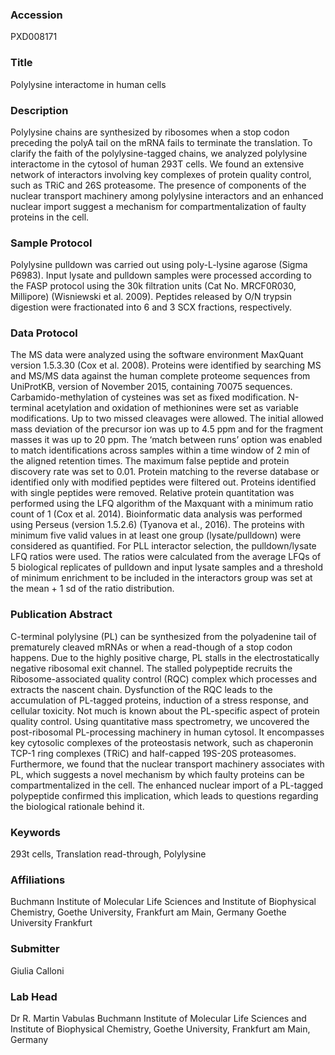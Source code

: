### Accession
PXD008171

### Title
Polylysine interactome in human cells

### Description
Polylysine chains are synthesized by ribosomes when a stop codon preceding the polyA tail on the mRNA fails to terminate the translation. To clarify the faith of the polylysine-tagged chains, we analyzed polylysine interactome in the cytosol of human 293T cells. We found an extensive network of interactors involving key complexes of protein quality control, such as TRiC and 26S proteasome. The presence of components of the nuclear transport machinery among polylysine interactors and an enhanced nuclear import suggest a mechanism for compartmentalization of faulty proteins in the cell.

### Sample Protocol
Polylysine pulldown was carried out using poly-L-lysine agarose (Sigma P6983). Input lysate and pulldown samples were processed according to the FASP protocol using the 30k filtration units (Cat No. MRCF0R030, Millipore) (Wisniewski et al. 2009). Peptides released by O/N trypsin digestion were fractionated into 6 and 3 SCX fractions, respectively.

### Data Protocol
The MS data were analyzed using the software environment MaxQuant version 1.5.3.30 (Cox et al. 2008). Proteins were identified by searching MS and MS/MS data against the human complete proteome sequences from UniProtKB, version of November 2015, containing 70075 sequences. Carbamido-methylation of cysteines was set as fixed modification. N-terminal acetylation and oxidation of methionines were set as variable modifications. Up to two missed cleavages were allowed. The initial allowed mass deviation of the precursor ion was up to 4.5 ppm and for the fragment masses it was up to 20 ppm. The ‘match between runs’ option was enabled to match identifications across samples within a time window of 2 min of the aligned retention times. The maximum false peptide and protein discovery rate was set to 0.01. Protein matching to the reverse database or identified only with modified peptides were filtered out. Proteins identified with single peptides were removed. Relative protein quantitation was performed using the LFQ algorithm of the Maxquant with a minimum ratio count of 1 (Cox et al. 2014). Bioinformatic data analysis was performed using Perseus (version 1.5.2.6) (Tyanova et al., 2016). The proteins with minimum five valid values in at least one group (lysate/pulldown) were considered as quantified. For PLL interactor selection, the pulldown/lysate LFQ ratios were used. The ratios were calculated from the average LFQs of 5 biological replicates of pulldown and input lysate samples and a threshold of minimum enrichment to be included in the interactors group was set at the mean + 1 sd of the ratio distribution.

### Publication Abstract
C-terminal polylysine (PL) can be synthesized from the polyadenine tail of prematurely cleaved mRNAs or when a read-though of a stop codon happens. Due to the highly positive charge, PL stalls in the electrostatically negative ribosomal exit channel. The stalled polypeptide recruits the Ribosome-associated quality control (RQC) complex which processes and extracts the nascent chain. Dysfunction of the RQC leads to the accumulation of PL-tagged proteins, induction of a stress response, and cellular toxicity. Not much is known about the PL-specific aspect of protein quality control. Using quantitative mass spectrometry, we uncovered the post-ribosomal PL-processing machinery in human cytosol. It encompasses key cytosolic complexes of the proteostasis network, such as chaperonin TCP-1 ring complexes (TRiC) and half-capped 19S-20S proteasomes. Furthermore, we found that the nuclear transport machinery associates with PL, which suggests a novel mechanism by which faulty proteins can be compartmentalized in the cell. The enhanced nuclear import of a PL-tagged polypeptide confirmed this implication, which leads to questions regarding the biological rationale behind it.

### Keywords
293t cells, Translation read-through, Polylysine

### Affiliations
Buchmann Institute of Molecular Life Sciences and Institute of Biophysical Chemistry, Goethe University, Frankfurt am Main, Germany
Goethe University Frankfurt

### Submitter
Giulia Calloni

### Lab Head
Dr R. Martin Vabulas
Buchmann Institute of Molecular Life Sciences and Institute of Biophysical Chemistry, Goethe University, Frankfurt am Main, Germany


